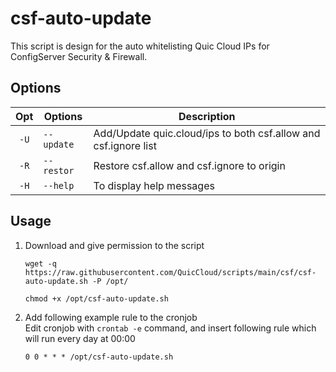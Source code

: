 # csf-auto-update
This script is design for the auto whitelisting Quic Cloud IPs for ConfigServer Security & Firewall.

## Options
|  Opt  |    Options    | Description|
| :---: | ---------  | ---  |
| `-U` |`--update`|   Add/Update quic.cloud/ips to both csf.allow and csf.ignore list|
| `-R` |`--restor`|   Restore csf.allow and csf.ignore to origin|
| `-H` |`--help`  |   To display help messages|

## Usage
1. Download and give permission to the script
    ```
    wget -q https://raw.githubusercontent.com/QuicCloud/scripts/main/csf/csf-auto-update.sh -P /opt/
    ```
    ```
    chmod +x /opt/csf-auto-update.sh
    ```

2. Add following example rule to the cronjob \
Edit cronjob with `crontab -e` command, and insert following rule which will run every day at 00:00

    ```
    0 0 * * * /opt/csf-auto-update.sh
    ```